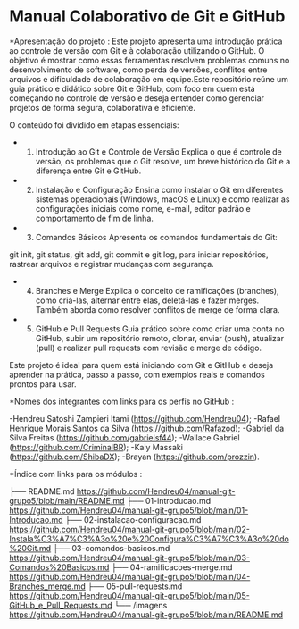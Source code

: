 # Manual Colaborativo de Git e GitHub 

*Apresentação do projeto :
  Este projeto apresenta uma introdução prática ao controle de versão com Git e à colaboração utilizando o GitHub. O objetivo é mostrar como essas ferramentas resolvem problemas comuns no desenvolvimento de software, como perda de versões, conflitos entre arquivos e dificuldade de colaboração em equipe.Este repositório reúne um guia prático e didático sobre Git e GitHub, com foco em quem está começando no controle de versão e deseja entender como gerenciar projetos de forma segura, colaborativa e eficiente.

O conteúdo foi dividido em etapas essenciais:

- 1. Introdução ao Git e Controle de Versão
Explica o que é controle de versão, os problemas que o Git resolve, um breve histórico do Git e a diferença entre Git e GitHub.

- 2. Instalação e Configuração
Ensina como instalar o Git em diferentes sistemas operacionais (Windows, macOS e Linux) e como realizar as configurações iniciais como nome, e-mail, editor padrão e comportamento de fim de linha.

- 3. Comandos Básicos
Apresenta os comandos fundamentais do Git:

git init, git status, git add, git commit e git log,
para iniciar repositórios, rastrear arquivos e registrar mudanças com segurança.

- 4. Branches e Merge
Explica o conceito de ramificações (branches), como criá-las, alternar entre elas, deletá-las e fazer merges. Também aborda como resolver conflitos de merge de forma clara.

- 5. GitHub e Pull Requests
Guia prático sobre como criar uma conta no GitHub, subir um repositório remoto, clonar, enviar (push), atualizar (pull) e realizar pull requests com revisão e merge de código.

Este projeto é ideal para quem está iniciando com Git e GitHub e deseja aprender na prática, passo a passo, com exemplos reais e comandos prontos para usar.

*Nomes dos integrantes com links para os perfis no GitHub :

-Hendreu Satoshi Zampieri Itami (https://github.com/Hendreu04);
-Rafael Henrique Morais Santos da Silva (https://github.com/Rafazod);
-Gabriel da Silva Freitas (https://github.com/gabrielsf44);
-Wallace Gabriel (https://github.com/CriminalBR);
-Kaiy Massaki (https://github.com/ShibaDX);
-Brayan (https://github.com/prozzin).


*Índice com links para os módulos :

├── README.md 
    https://github.com/Hendreu04/manual-git-grupo5/blob/main/README.md
├── 01-introducao.md 
    https://github.com/Hendreu04/manual-git-grupo5/blob/main/01-Introducao.md
├── 02-instalacao-configuracao.md 
    https://github.com/Hendreu04/manual-git-grupo5/blob/main/02-Instala%C3%A7%C3%A3o%20e%20Configura%C3%A7%C3%A3o%20do%20Git.md
├── 03-comandos-basicos.md 
    https://github.com/Hendreu04/manual-git-grupo5/blob/main/03-Comandos%20Basicos.md
├── 04-ramificacoes-merge.md 
    https://github.com/Hendreu04/manual-git-grupo5/blob/main/04-Branches_merge.md
├── 05-pull-requests.md 
    https://github.com/Hendreu04/manual-git-grupo5/blob/main/05-GitHub_e_Pull_Requests.md
└── /imagens
    https://github.com/Hendreu04/manual-git-grupo5/blob/main/README.md
    
